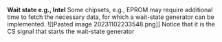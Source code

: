 **Wait state e.g., Intel**
Some chipsets, e.g., EPROM may require additional time to fetch the necessary data, for which a wait-state generator can be implemented.
![[Pasted image 20231102233548.png]]
Notice that it is the CS signal that starts the wait-state generator